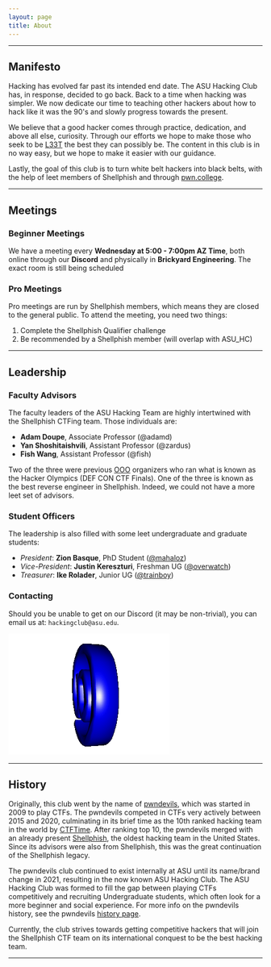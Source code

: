 ```yaml
---
layout: page
title: About
---
```


---
## Manifesto

Hacking has evolved far past its intended end date. The ASU Hacking Club has, in response, decided to go back. Back to a time when hacking was simpler. We now dedicate our time to teaching other hackers about how to hack like it was the 90's and slowly progress towards the present. 

We believe that a good hacker comes through practice, dedication, and above all else, curiosity. Through our efforts we hope to make those who seek to be [L33T](https://en.wikipedia.org/wiki/Leet) the best they can possibly be. The content in this club is in no way easy, but we hope to make it easier with our guidance.

Lastly, the goal of this club is to turn white belt hackers into black belts, with the help of leet members of Shellphish and through [pwn.college](https://pwn.college). 

---
## Meetings
### Beginner Meetings
We have a meeting every **Wednesday at 5:00 - 7:00pm AZ Time**, both online through our **Discord** and physically in **Brickyard Engineering**. The exact room is still being scheduled

### Pro Meetings
Pro meetings are run by Shellphish members, which means they are closed to the general public. To attend the meeting, you need two things:
1. Complete the Shellphish Qualifier challenge
2. Be recommended by a Shellphish member (will overlap with ASU_HC)


---
## Leadership
### Faculty Advisors

The faculty leaders of the ASU Hacking Team are highly intertwined with the Shellphish CTFing team. Those individuals are:

- **Adam Doupe**, Associate Professor (@adamd)
- **Yan Shoshitaishvili**, Assistant Professor (@zardus)
- **Fish Wang**, Assistant Professor (@fish) 

Two of the three were previous [OOO](https://oooverflow.io/) organizers who ran what is known as the Hacker Olympics (DEF CON CTF Finals). One of the three is known as the best reverse engineer in Shellphish. Indeed, we could not have a more leet set of advisors.
### Student Officers

The leadership is also filled with some leet undergraduate and graduate students:

- _President_: **Zion Basque**, PhD Student ([@mahaloz](https://zionbasque.com))
- _Vice-President_: **Justin Kereszturi**, Freshman UG ([@overwatch](https://github.com/Justin-Kereszturi))
- _Treasurer_: **Ike Rolader**, Junior UG ([@trainboy](https://github.com/trainboy2019))

### Contacting

Should you be unable to get on our Discord (it may be non-trivial), you can email us at: `hackingclub@asu.edu`.

![](files/images/at_symbol.gif)

---
## History

Originally, this club went by the name of [pwndevils](https://pwndevils.com), which was started in 2009 to play CTFs. The pwndevils competed in CTFs very actively between 2015 and 2020, culminating in its brief time as the 10th ranked hacking team in the world by [CTFTime](https://ctftime.org). After ranking top 10, the pwndevils merged with an already present [Shellphish](https://shellphish.net), the oldest hacking team in the United States. Since its advisors were also from Shellphish, this was the great continuation of the Shellphish legacy. 

The pwndevils club continued to exist internally at ASU until its name/brand change in 2021, resulting in the now known ASU Hacking Club. The ASU Hacking Club was formed to fill the gap between playing CTFs competitively and recruiting Undergraduate students, which often look for a more beginner and social experience. For more info on the pwndevils history, see the pwndevils [history page](https://pwndevils.com/about#pwndevils-history). 

Currently, the club strives towards getting competitive hackers that will join the Shellphish CTF team on its international conquest to be the best hacking team. 

---